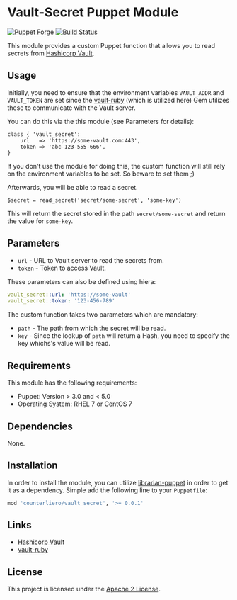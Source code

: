 # Vault-Secret Puppet Module

[![Puppet
Forge](http://img.shields.io/puppetforge/v/counterliero/vault_secret.svg)](https://forge.puppetlabs.com/counterliero/vault_secret)
[![Build Status](https://travis-ci.org/counterliero/puppet-vault-secret.svg?branch=master)](https://travis-ci.org/counterliero/puppet-vault-secret)

This module provides a custom Puppet function that allows you to read secrets from [Hashicorp Vault](https://vaultproject.io).

## Usage

Initially, you need to ensure that the environment variables `VAULT_ADDR` and `VAULT_TOKEN` are set since the [vault-ruby](https://github.com/hashicorp/vault-ruby) (which is utilized here) Gem utilizes these to communicate with the Vault server.

You can do this via the this module (see Parameters for details):

```puppet
class { 'vault_secret':
	url   => 'https://some-vault.com:443',
	token => 'abc-123-555-666',
}
```

If you don't use the module for doing this, the custom function will still rely on the environment variables to be set. So beware to set them ;)

Afterwards, you will be able to read a secret.

```puppet
$secret = read_secret('secret/some-secret', 'some-key')
```

This will return the secret stored in the path `secret/some-secret` and return the value for `some-key`.

## Parameters

 - `url` - URL to Vault server to read the secrets from.
 - `token` - Token to access Vault.

These parameters can also be defined using hiera:

```yaml
vault_secret::url: 'https://some-vault'
vault_secret::token: '123-456-789'
```

The custom function takes two parameters which are mandatory:

 - `path` - The path from which the secret will be read.
 - `key` - Since the lookup of `path` will return a Hash, you need to specify the key whichs's value will be read.


## Requirements

This module has the following requirements:

 - Puppet: Version > 3.0 and < 5.0
 - Operating System: RHEL 7 or CentOS 7

## Dependencies

None.

## Installation

In order to install the module, you can utilize [librarian-puppet](https://github.com/rodjek/librarian-puppet) in order to get it as a dependency. Simple add the following line to your `Puppetfile`:

```ruby
mod 'counterliero/vault_secret', '>= 0.0.1'
```

## Links

- [Hashicorp Vault](https://www.vaultproject.io)
- [vault-ruby](https://github.com/hashicorp/vault-ruby)

## License

This project is licensed under the [Apache 2 License](https://www.apache.org/licenses/LICENSE-2.0).

